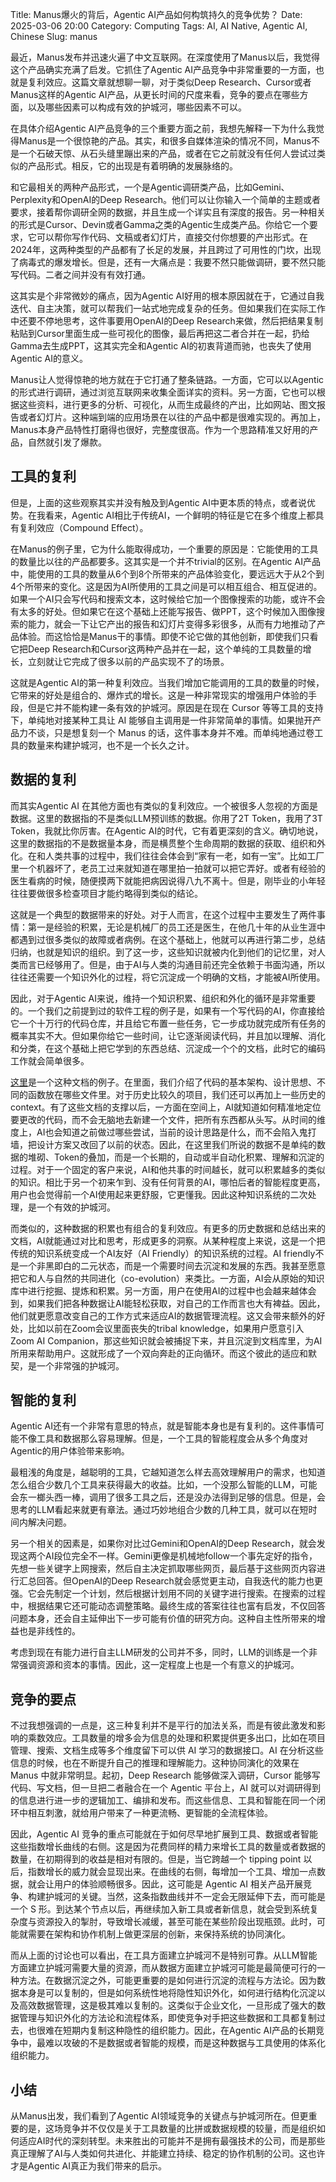 Title: Manus爆火的背后，Agentic AI产品如何构筑持久的竞争优势？
Date: 2025-03-06 20:00
Category: Computing
Tags: AI, AI Native, Agentic AI, Chinese
Slug: manus

最近，Manus发布并迅速火遍了中文互联网。在深度使用了Manus以后，我觉得这个产品确实充满了启发。它抓住了Agentic AI产品竞争中非常重要的一方面，也就是复利效应。这篇文章就想聊一聊，对于类似Deep Research、Cursor或者Manus这样的Agentic AI产品，从更长时间的尺度来看，竞争的要点在哪些方面，以及哪些因素可以构成有效的护城河，哪些因素不可以。

在具体介绍Agentic AI产品竞争的三个重要方面之前，我想先解释一下为什么我觉得Manus是一个很惊艳的产品。其实，和很多自媒体渲染的情况不同，Manus不是一个石破天惊、从石头缝里蹦出来的产品，或者在它之前就没有任何人尝试过类似的产品形式。相反，它的出现是有着明确的发展脉络的。

和它最相关的两种产品形式，一个是Agentic调研类产品，比如Gemini、Perplexity和OpenAI的Deep Research。他们可以让你输入一个简单的主题或者要求，接着帮你调研全网的数据，并且生成一个详实且有深度的报告。另一种相关的形式是Cursor、Devin或者Gamma之类的Agentic生成类产品。你给它一个要求，它可以帮你写作代码、文稿或者幻灯片，直接交付你想要的产出形式。在2024年，这两种类型的产品都有了长足的发展，并且跨过了可用性的门坎，出现了病毒式的爆发增长。但是，还有一大痛点是：我要不然只能做调研，要不然只能写代码。二者之间并没有有效打通。

这其实是个非常微妙的痛点，因为Agentic AI好用的根本原因就在于，它通过自我迭代、自主决策，就可以帮我们一站式地完成复杂的任务。但如果我们在实际工作中还要不停地思考，这件事要用OpenAI的Deep Research来做，然后把结果复制粘贴到Cursor里面生成一些可视化的图像，最后再把这二者合并在一起，扔给Gamma去生成PPT，这其实完全和Agentic AI的初衷背道而驰，也丧失了使用Agentic AI的意义。

Manus让人觉得惊艳的地方就在于它打通了整条链路。一方面，它可以以Agentic的形式进行调研，通过浏览互联网来收集全面详实的资料。另一方面，它也可以根据这些资料，进行更多的分析、可视化，从而生成最终的产出，比如网站、图文报告或者幻灯片。这种端到端的应用场景在以往的产品中都是很难实现的。再加上，Manus本身产品特性打磨得也很好，完整度很高。作为一个思路精准又好用的产品，自然就引发了爆款。

## 工具的复利

但是，上面的这些观察其实并没有触及到Agentic AI中更本质的特点，或者说优势。在我看来，Agentic AI相比于传统AI，一个鲜明的特征是它在多个维度上都具有复利效应（Compound Effect）。

在Manus的例子里，它为什么能取得成功，一个重要的原因是：它能使用的工具的数量比以往的产品都要多。这其实是一个并不trivial的区别。在Agentic AI产品中，能使用的工具的数量从6个到8个所带来的产品体验变化，要远远大于从2个到4个所带来的变化。这是因为AI所使用的工具之间是可以相互组合、相互促进的。如果一个AI只会写代码和搜索文本，这时候给它加一个图像搜索的功能，或许不会有太多的好处。但如果它在这个基础上还能写报告、做PPT，这个时候加入图像搜索的能力，就会一下让它产出的报告和幻灯片变得多彩很多，从而有力地推动了产品体验。而这恰恰是Manus干的事情。即使不论它做的其他创新，即使我们只看它把Deep Research和Cursor这两种产品并在一起，这个单纯的工具数量的增长，立刻就让它完成了很多以前的产品实现不了的场景。

这就是Agentic AI的第一种复利效应。当我们增加它能调用的工具的数量的时候，它带来的好处是组合的、爆炸式的增长。这是一种非常现实的增强用户体验的手段，但是它并不能构建一条有效的护城河。原因是在现在 Cursor 等等工具的支持下，单纯地对接某种工具让 AI 能够自主调用是一件非常简单的事情。如果抛开产品力不谈，只是想复刻一个 Manus 的话，这件事本身并不难。而单纯地通过卷工具的数量来构建护城河，也不是一个长久之计。

## 数据的复利

而其实Agentic AI 在其他方面也有类似的复利效应。一个被很多人忽视的方面是数据。这里的数据指的不是类似LLM预训练的数据。你用了2T Token，我用了3T Token，我就比你厉害。在Agentic AI的时代，它有着更深刻的含义。确切地说，这里的数据指的不是数据量本身，而是横贯整个生命周期的数据的获取、组织和外化。在和人类共事的过程中，我们往往会体会到“家有一老，如有一宝”。比如工厂里一个机器坏了，老员工过来就知道在哪里拍一拍就可以把它弄好。或者有经验的医生看病的时候，随便摸两下就能把病因说得八九不离十。但是，刚毕业的小年轻往往要做很多检查项目才能约略得到类似的结论。

这就是一个典型的数据带来的好处。对于人而言，在这个过程中主要发生了两件事情：第一是经验的积累，无论是机械厂的员工还是医生，在他几十年的从业生涯中都遇到过很多类似的故障或者病例。在这个基础上，他就可以再进行第二步，总结归纳，也就是知识的组织。到了这一步，这些知识就被内化到他们的记忆里，对人类而言已经够用了。但是，由于AI与人类的沟通目前还完全依赖于书面沟通，所以往往还需要一个知识外化的过程，将它沉淀成一个明确的文档，才能被AI所使用。

因此，对于Agentic AI来说，维持一个知识积累、组织和外化的循环是非常重要的。一个我们之前提到过的软件工程的例子是，如果有一个写代码的AI，你直接给它一个十万行的代码仓库，并且给它布置一些任务，它一步成功就完成所有任务的概率其实不大。但如果你给它一些时间，让它逐渐阅读代码，并且加以理解、消化和分类，在这个基础上把它学到的东西总结、沉淀成一个个的文档，此时它的编码工作就会简单很多。

[这里](https://github.com/grapeot/web_agentic_ai/blob/master/claude-tooling/app/README.md)是一个这种文档的例子。在里面，我们介绍了代码的基本架构、设计思想、不同的函数放在哪些文件里。对于历史比较久的项目，我们还可以再加上一些历史的context。有了这些文档的支撑以后，一方面在空间上，AI就知道如何精准地定位要更改的代码，而不会无脑地去新建一个文件，把所有东西都从头写。从时间的维度上，AI也会知道之前做过哪些尝试，当前的设计思路是什么，而不会陷入鬼打墙，把设计方案又改回了以前的状态。因此，在这里我们所说的数据不是单纯的数据的堆砌、Token的叠加，而是一个长期的，自动或半自动化积累、理解和沉淀的过程。对于一个固定的客户来说，AI和他共事的时间越长，就可以积累越多的类似的知识。相比于另一个初来乍到、没有任何背景的AI，哪怕后者的智能程度更高，用户也会觉得前一个AI使用起来更舒服，它更懂我。因此这种知识系统的二次处理，是一个有效的护城河。

而类似的，这种数据的积累也有组合的复利效应。有更多的历史数据和总结出来的文档，AI就能通过对比和思考，形成更多的洞察。从某种程度上来说，这是一个把传统的知识系统变成一个AI友好（AI Friendly）的知识系统的过程。AI friendly不是一个非黑即白的二元状态，而是一个需要时间去沉淀和发展的东西。我甚至愿意把它和人与自然的共同进化（co-evolution）来类比。一方面，AI会从原始的知识库中进行挖掘、提炼和积累。另一方面，用户在使用AI的过程中也会越来越体会到，如果我们把各种数据让AI能轻松获取，对自己的工作而言也大有裨益。因此，他们就更愿意改变自己的工作方式来适应AI的数据管理流程。这又会带来额外的好处，比如以前在Zoom会议里面丧失的tribal knowledge，如果用户愿意引入Zoom AI Companion，那这些知识就会被捕捉下来，并且沉淀到文档库里，为AI所用来帮助用户。这就形成了一个双向奔赴的正向循环。而这个彼此的适应和默契，是一个非常强的护城河。

## 智能的复利

Agentic AI还有一个非常有意思的特点，就是智能本身也是有复利的。这件事情可能不像工具和数据那么容易理解。但是，一个工具的智能程度会从多个角度对Agentic的用户体验带来影响。

最粗浅的角度是，越聪明的工具，它越知道怎么样去高效理解用户的需求，也知道怎么组合少数几个工具来获得最大的收益。比如，一个没那么智能的LLM，可能会东一榔头西一棒，调用了很多工具之后，还是没办法得到足够的信息。但是，会思考的LLM看起来就更有章法。通过巧妙地组合少数的几种工具，就可以在短时间内解决问题。

另一个相关的因素是，如果你对比过Gemini和OpenAI的Deep Research，就会发现这两个AI段位完全不一样。Gemini更像是机械地follow一个事先定好的指令，先想一些关键字上网搜索，然后自主决定抓取哪些网页，最后基于这些网页内容进行汇总回答。但OpenAI的Deep Research就会感觉更主动，自我迭代的能力也更强。它会先制定一个计划，然后根据计划用不同的关键字进行搜索。在搜索的过程中，根据结果它还可能动态调整策略。最终生成的答案往往也富有启发，不仅回答问题本身，还会自主延伸出下一步可能有价值的研究方向。这种自主性所带来的增益也是非线性的。

考虑到现在有能力进行自主LLM研发的公司并不多，同时，LLM的训练是一个非常强调资源和资本的事情。因此，这一定程度上也是一个有意义的护城河。

## 竞争的要点

不过我想强调的一点是，这三种复利并不是平行的加法关系，而是有彼此激发和影响的乘数效应。工具数量的增多会为信息的处理和积累提供更多出口，比如在项目管理、搜索、文档生成等多个维度留下可以供 AI 学习的数据接口。AI 在分析这些信息的时候，也在不断提升自己的推理和理解能力。这种协同演化的效果在 Manus 中就非常明显。起初，Deep Research 能够做深入调研，Cursor 能够写代码、写文档，但一旦把二者融合在一个 Agentic 平台上，AI 就可以对调研得到的信息进行进一步的逻辑加工、编排和发布。而这些信息、工具和智能在同一个闭环中相互刺激，就给用户带来了一种更流畅、更智能的全流程体验。

因此，Agentic AI 竞争的重点可能就在于如何尽早地扩展到工具、数据或者智能这些指数增长曲线的右侧。这是因为花费同样的精力来增长工具的数量或者数据的数量，在初期得到的收益是相对有限的。但是，当它跨越一个 tipping point 以后，指数增长的威力就会显现出来。在曲线的右侧，每增加一个工具、增加一点数据，就会让用户的体验顺畅很多。因此，这可能是 Agentic AI 相关产品开展竞争、构建护城河的关键。当然，这条指数曲线并不一定会无限延伸下去，而可能是一个 S 形。到达某个节点以后，再继续加入新工具或者新信息，就会受到系统复杂度与资源投入的掣肘，导致增长减缓，甚至可能在某些阶段出现瓶颈。此时，可能就需要在架构和协作机制上做更深层的创新，来保持系统的协同演化。

而从上面的讨论也可以看出，在工具方面建立护城河不是特别可靠。从LLM智能方面建立护城河需要大量的资源，而从数据方面建立护城河可能是最简便可行的一种方法。在数据沉淀之外，可能更重要的是如何进行沉淀的流程与方法论。因为数据本身是可以复制的，但是如何系统性地将隐性知识外化，如何进行结构化沉淀以及高效数据管理，这是极其难以复制的。这类似于企业文化，一旦形成了强大的数据管理与知识外化的方法论和流程体系，即使竞争对手把这些数据和工具都复制过去，也很难在短期内复制这种隐性的组织能力。因此，在Agentic AI产品的长期竞争中，最难以攻破的不是数据或者智能的规模，而是这种数据与工具使用的体系化组织能力。

## 小结

从Manus出发，我们看到了Agentic AI领域竞争的关键点与护城河所在。但更重要的是，这场竞争并不仅仅是关于工具数量的比拼或数据规模的较量，而是组织如何适应AI时代的深刻转型。未来胜出的可能并不是拥有最强技术的公司，而是那些真正理解了AI与人类如何共进化、并能建立持续、稳定的协作机制的公司。这也许才是Agentic AI真正为我们带来的启示。

<script async data-uid="65448d4615" src="https://yage.kit.com/65448d4615/index.js"></script>